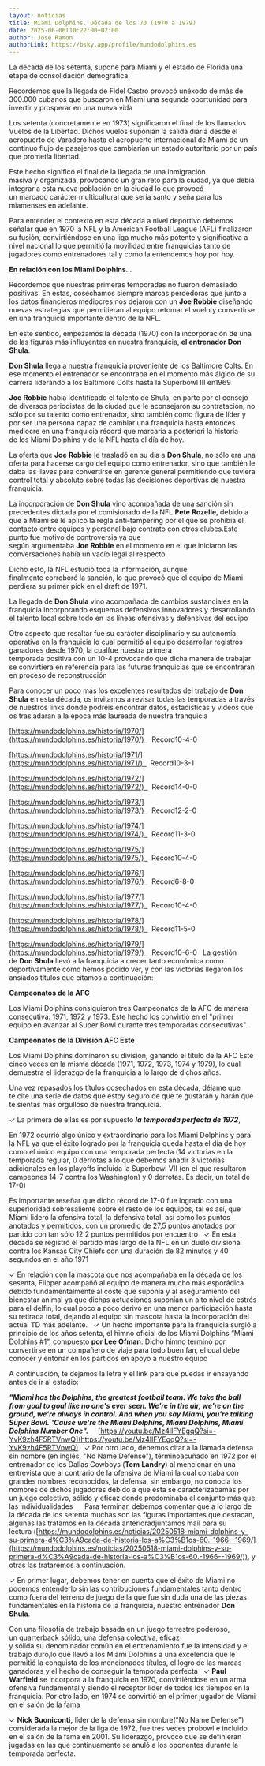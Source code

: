 ```yaml
---
layout: noticias
title: Miami Dolphins. Década de los 70 (1970 a 1979)
date: 2025-06-06T10:22:00+02:00
author: José Ramon
authorLink: https://bsky.app/profile/mundodolphins.es
---
```

La década de los setenta, supone para Miami y el estado de Florida una etapa de consolidación demográfica.

Recordemos que la llegada de Fidel Castro provocó unéxodo de más de 300.000 cubanos que buscaron en Miami una segunda oportunidad para invertir y prosperar en una nueva vida

Los setenta (concretamente en 1973) significaron el final de los llamados Vuelos de la Libertad. Dichos vuelos suponían la salida diaria desde el aeropuerto de Varadero hasta el aeropuerto internacional de Miami de un continuo flujo de pasajeros que cambiarían un estado autoritario por un país que prometía libertad.

Este hecho significó el final de la llegada de una inmigración masiva y organizada, provocando un gran reto para la ciudad, ya que debía integrar a esta nueva población en la ciudad lo que provocó un marcado carácter multicultural que sería santo y seña para los miamenses en adelante.

Para entender el contexto en esta década a nivel deportivo debemos señalar que en 1970 la NFL y la American Football League (AFL) finalizaron su fusión, convirtiéndose en una liga mucho más potente y significativa a nivel nacional lo que permitió la movilidad entre franquicias tanto de jugadores como entrenadores tal y como la entendemos hoy por hoy.

**En relación con** **los Miami Dolphins**…

Recordemos que nuestras primeras temporadas no fueron demasiado positivas. En estas, cosechamos siempre marcas perdedoras que junto a los datos financieros mediocres nos dejaron con un **Joe** **Robbie** diseñando nuevas estrategias que permitieran al equipo retomar el vuelo y convertirse en una franquicia importante dentro de la NFL.

En este sentido, empezamos la década (1970) con la incorporación de una de las figuras más influyentes en nuestra franquicia, **el entrenador Don Shula**.

**Don Shula** llega a nuestra franquicia proveniente de los Baltimore Colts. En ese momento el entrenador se encontraba en el momento más álgido de su carrera liderando a los Baltimore Colts hasta la Superbowl III en1969

**Joe** **Robbie** había identificado el talento de Shula, en parte por el consejo de diversos periodistas de la ciudad que le aconsejaron su contratación, no sólo por su talento como entrenador, sino también como figura de líder y por ser una persona capaz de cambiar una franquicia hasta entonces mediocre en una franquicia récord que marcaría a posteriori la historia de los Miami Dolphins y de la NFL hasta el día de hoy.

La oferta que **Joe** **Robbie** le trasladó en su día a **Don Shula**, no sólo era una oferta para hacerse cargo del equipo como entrenador, sino que también le daba las llaves para convertirse en gerente general permitiendo que tuviera control total y absoluto sobre todas las decisiones deportivas de nuestra franquicia.

La incorporación de **Don Shula** vino acompañada de una sanción sin precedentes dictada por el comisionado de la NFL **Pete** **Rozelle**, debido a que a Miami se le aplicó la regla anti-tampering por el que se prohibía el contacto entre equipos y personal bajo contrato con otros clubes.Este punto fue motivo de controversia ya que según argumentaba **Joe** **Robbie** en el momento en el que iniciaron las conversaciones había un vacío legal al respecto. 

Dicho esto, la NFL estudió toda la información, aunque finalmente corroboró la sanción, lo que provocó que el equipo de Miami perdiera su primer pick en el draft de 1971.

La llegada de **Don Shula** vino acompañada de cambios sustanciales en la franquicia incorporando esquemas defensivos innovadores y desarrollando el talento local sobre todo en las líneas ofensivas y defensivas del equipo

Otro aspecto que resaltar fue su carácter disciplinario y su autonomía operativa en la franquicia lo cual permitió al equipo desarrollar registros ganadores desde 1970, la cualfue nuestra primera temporada positiva con un 10-4 provocando que dicha manera de trabajar se convirtiera en referencia para las futuras franquicias que se encontraran en proceso de reconstrucción

Para conocer un poco más los excelentes resultados del trabajo de **Don Shula** en esta década, os invitamos a revisar todas las temporadas a través de nuestros links donde podréis encontrar datos, estadísticas y vídeos que os trasladaran a la época más laureada de nuestra franquicia

[https://mundodolphins.es/historia/1970/](https://mundodolphins.es/historia/1970/)    Record​10-4-0

[https://mundodolphins.es/historia/1971/](https://mundodolphins.es/historia/1971/)    Record​10-3-1

[https://mundodolphins.es/historia/1972/](https://mundodolphins.es/historia/1972/)    Record​14-0-0

[https://mundodolphins.es/historia/1973/](https://mundodolphins.es/historia/1973/)    Record​12-2-0

[https://mundodolphins.es/historia/1974/](https://mundodolphins.es/historia/1974/)    Record​11-3-0

[https://mundodolphins.es/historia/1975/](https://mundodolphins.es/historia/1975/)    Record​10-4-0

[https://mundodolphins.es/historia/1976/](https://mundodolphins.es/historia/1976/)    Record​6-8-0

[https://mundodolphins.es/historia/1977/](https://mundodolphins.es/historia/1977/)    Record​10-4-0

[https://mundodolphins.es/historia/1978/](https://mundodolphins.es/historia/1978/)    Record​11-5-0

[https://mundodolphins.es/historia/1979/](https://mundodolphins.es/historia/1979/)    Record​10-6-0
 
La gestión de **Don Shula** llevó a la franquicia a crecer tanto económica como deportivamente como hemos podido ver, y con las victorias llegaron los ansiados títulos que citamos a continuación:

**Campeonatos de la AFC**

Los Miami Dolphins consiguieron tres Campeonatos de la AFC de manera consecutiva: 1971, 1972 y 1973. Este hecho los convirtió en el "primer equipo en avanzar al Super Bowl durante tres temporadas consecutivas".

**Campeonatos de la División AFC Este**

Los Miami Dolphins dominaron su división, ganando el título de la AFC Este cinco veces en la misma década (1971, 1972, 1973, 1974 y 1979), lo cual demuestra el liderazgo de la franquicia a lo largo de dichos años.

Una vez repasados los títulos cosechados en esta década, déjame que te cite una serie de datos que estoy seguro de que te gustarán y harán que te sientas más orgulloso de nuestra franquicia.

✓ La primera de ellas es por supuesto **_la temporada perfecta de 1972_**,

En 1972 ocurrió algo único y extraordinario para los Miami Dolphins y para la NFL ya que el éxito logrado por la franquicia queda hasta el día de hoy como el único equipo con una temporada perfecta (14 victorias en la temporada regular, 0 derrotas a lo que debemos añadir 3 victorias adicionales en los playoffs incluida la Superbowl VII (en el que resultaron campeones 14-7 contra los Washington) y 0 derrotas. Es decir, un total de 17-0)

Es importante reseñar que dicho récord de 17-0 fue logrado con una superioridad sobresaliente sobre el resto de los equipos, tal es así, que Miami lideró la ofensiva total, la defensiva total, así como los puntos anotados y permitidos, con un promedio de 27,5 puntos anotados por partido con tan sólo 12.2 puntos permitidos por encuentro
 
✓ En esta década se registró el partido más largo de la NFL en un duelo divisional contra los Kansas City Chiefs con una duración de 82 minutos y 40 segundos en el año 1971

✓ En relación con la mascota que nos acompañaba en la década de los sesenta, Flipper acompañó al equipo de manera mucho más esporádica debido fundamentalmente al coste que suponía y al aseguramiento del bienestar animal ya que dichas actuaciones suponían un alto nivel de estrés para el delfín, lo cual poco a poco derivó en una menor participación hasta su retirada total, dejando al equipo sin mascota hasta la incorporación del actual TD más adelante.
 
✓ Un hecho importante para la franquicia surgió a principio de los años setenta, el himno oficial de los Miami Dolphins “Miami Dolphins #1”, compuesto **por Lee** **Ofman**. Dicho himno terminó por convertirse en un compañero de viaje para todo buen fan, el cual debe conocer y entonar en los partidos en apoyo a nuestro equipo

A continuación, te dejamos la letra y el link para que puedas ir ensayando antes de ir al estadio:

**_"Miami has the Dolphins, the greatest football team. We take the ball from goal to goal like no one's ever seen. We're in the air, we're on the ground, we're always in control. And when you say Miami, you're talking Super Bowl._** **_'Cause_** **_we're the Miami Dolphins, Miami Dolphins, Miami Dolphins Number One"._**
 
 
[https://youtu.be/Mz4lIFYEgqQ?si=-YvK9zh4F5RTVnwQ](https://youtu.be/Mz4lIFYEgqQ?si=-YvK9zh4F5RTVnwQ)
 
✓ Por otro lado, debemos citar a la llamada defensa sin nombre (en inglés, "No Name Defense"), términoacuñado en 1972 por el entrenador de los Dallas Cowboys (**Tom** **Landry**) al mencionar en una entrevista que al contrario de la ofensiva de Miami la cual contaba con grandes nombres reconocidos, la defensa, sin embargo, no conocía los nombres de dichos jugadores debido a que ésta se caracterizabamás por un juego colectivo, sólido y eficaz donde predominaba el conjunto más que las individualidades 
 
 
Para terminar, debemos comentar que a lo largo de la década de los setenta muchas son las figuras importantes que destacan, algunas las tratamos en la década anterioradjuntamos mail para su lectura ([https://mundodolphins.es/noticias/20250518-miami-dolphins-y-su-primera-d%C3%A9cada-de-historia-los-a%C3%B1os-60.-1966--1969/](https://mundodolphins.es/noticias/20250518-miami-dolphins-y-su-primera-d%C3%A9cada-de-historia-los-a%C3%B1os-60.-1966--1969/)), y otras las trataremos a continuación. 

✓ En primer lugar, debemos tener en cuenta que el éxito de Miami no podemos entenderlo sin las contribuciones fundamentales tanto dentro como fuera del terreno de juego de la que fue sin duda una de las piezas fundamentales en la historia de la franquicia, nuestro entrenador **Don Shula**.

Con una filosofía de trabajo basada en un juego terrestre poderoso, un quarterback sólido, una defensa colectiva, eficaz y sólida su denominador común en el entrenamiento fue la intensidad y el trabajo duro,lo que llevó a los Miami Dolphins a una excelencia que le permitió la conquista de los mencionados títulos, el logro de las marcas ganadoras y el hecho de conseguir la temporada perfecta
 
✓ **Paul Warfield** se incorpora a la franquicia en 1970, convirtiéndose en un arma ofensiva fundamental y siendo el receptor líder de todos los tiempos en la franquicia. Por otro lado, en 1974 se convirtió en el primer jugador de Miami en el salón de la fama

✓ **Nick** **Buoniconti,** líder de la defensa sin nombre("No Name Defense") considerada la mejor de la liga de 1972, fue tres veces probowl e incluido en el salón de la fama en 2001. Su liderazgo, provocó que se definieran jugadas en las que continuamente se anuló a los oponentes durante la temporada perfecta.
